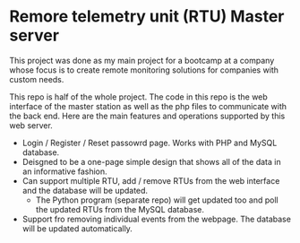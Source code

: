 # Remore telemetry unit (RTU) Master server

This project was done as my main project for a bootcamp at a company whose focus is to create remote monitoring solutions for companies with custom needs. 

This repo is half of the whole project. The code in this repo is the web interface of the master station as well as the php files to communicate with the back end. Here are the main features and operations supported by this web server.

* Login / Register / Reset passowrd page. Works with PHP and MySQL database.
* Deisgned to be a one-page simple design that shows all of the data in an informative fashion.
* Can support multiple RTU, add / remove RTUs from the web interface and the database will be updated.
  * The Python program (separate repo) will get updated too and poll the updated RTUs from the MySQL database.
* Support fro removing individual events from the webpage. The database will be updated automatically.
